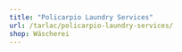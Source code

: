 ```yaml
---
title: "Policarpio Laundry Services"
url: /tarlac/policarpio-laundry-services/
shop: Wäscherei
---
```

